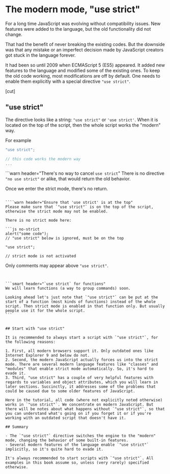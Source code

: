 # The modern mode, "use strict"

For a long time JavaScript was evolving without compatibility issues. New features were added to the language, but the old functionality did not change.

That had the benefit of never breaking the existing codes. But the downside was that any mistake or an imperfect decision made by JavaScript creators got stuck in the language forever.

It had been so until 2009 when ECMAScript 5 (ES5) appeared. It added new features to the language and modified some of the existing ones. To keep the old code working, most modifications are off by default. One needs to enable them explicitly with a special directive `"use strict"`.


[cut]

## "use strict"

The directive looks like a string: `"use strict"` or `'use strict'`. When it is located on the top of the script, then the whole script works the "modern" way.

For example

```js
"use strict";

// this code works the modern way
...
```

```warn header="There's no way to cancel `use strict`"
There is no directive `"no use strict"` or alike, that would return the old behavior.

Once we enter the strict mode, there's no return.
```

````warn header="Ensure that 'use strict' is at the top"
Please make sure that `"use strict"` is on the top of the script, otherwise the strict mode may not be enabled.

There is no strict mode here:

```js no-strict
alert("some code");
// "use strict" below is ignored, must be on the top

"use strict";

// strict mode is not activated
```

Only comments may appear above `"use strict"`.
````


```smart header="`use strict` for functions"
We will learn functions (a way to group commands) soon.

Looking ahead let's just note that `"use strict"` can be put at the start of a function (most kinds of functions) instead of the whole script. Then strict mode is enabled in that function only. But usually people use it for the whole script.
```


## Start with "use strict"

It is recommended to always start a script with `"use strict"`, for the following reasons:

1. First, all modern browsers support it. Only outdated ones like Internet Explorer 9 and below do not.
2. Second, the modern JavaScript actually forces us into the strict mode. There are several modern language features like "classes" and "modules" that enable strict mode automatically. So, it's hard to evade it.
3. Third, "use strict" has a couple of very helpful features with regards to variables and object attributes, which you will learn in later sections. Succinctly, it addresses some of the problems that could be caused due to some older features of JavaScript.

Here in the tutorial, all code (where not explicitly noted otherwise) works in `"use strict"`. We concentrate on modern JavaScript. But there will be notes about what happens without `"use strict"`, so that you can understand what's going on if you forget it or if you're working with an outdated script that doesn't have it.

## Summary

- The `"use strict"` directive switches the engine to the "modern" mode, changing the behavior of some built-in features.
- Several modern features of the language enable `"use strict"` implicitly, so it's quite hard to evade it.

It's always recommended to start scripts with `"use strict"`. All examples in this book assume so, unless (very rarely) specified otherwise.

